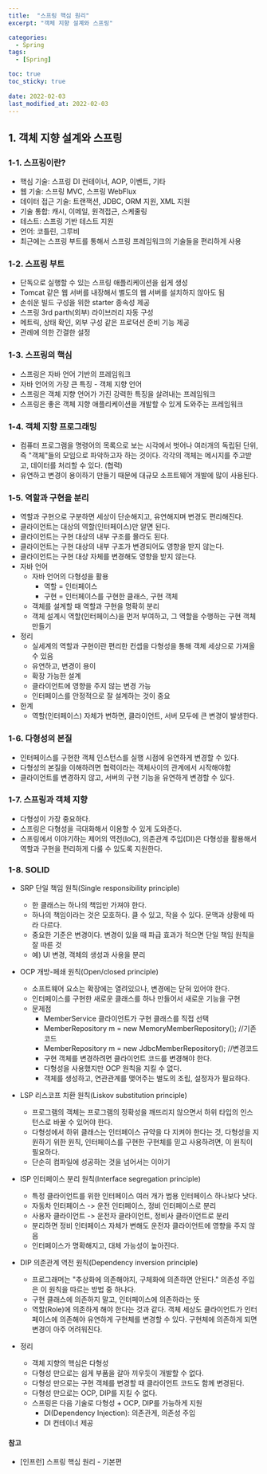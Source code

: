 ```yaml
---
title:  "스프링 핵심 원리"
excerpt: "객체 지향 설계와 스프링"

categories:
  - Spring
tags:
  - [Spring]

toc: true
toc_sticky: true
 
date: 2022-02-03
last_modified_at: 2022-02-03
---
```


## 1. 객체 지향 설계와 스프링

### 1-1. 스프링이란?
- 핵심 기술: 스프링 DI 컨테이너, AOP, 이벤트, 기타
- 웹 기술: 스프링 MVC, 스프링 WebFlux
- 데이터 접근 기술: 트랜잭션, JDBC, ORM 지원, XML 지원
- 기술 통합: 캐시, 이메일, 원격접근, 스케줄링
- 테스트: 스프링 기반 테스트 지원
- 언어: 코틀린, 그루비
- 최근에는 스프링 부트를 통해서 스프링 프레임워크의 기술들을 편리하게 사용

### 1-2. 스프링 부트
- 단독으로 실행할 수 있는 스프링 애플리케이션을 쉽게 생성
- Tomcat 같은 웹 서버를 내장해서 별도의 웹 서버를 설치하지 않아도 됨
- 손쉬운 빌드 구성을 위한 starter 종속성 제공
- 스프링 3rd parth(외부) 라이브러리 자동 구성
- 메트릭, 상태 확인, 외부 구성 같은 프로덕션 준비 기능 제공
- 관례에 의한 간결한 설정

### 1-3. 스프링의 핵심
- 스프링은 자바 언어 기반의 프레임워크
- 자바 언어의 가장 큰 특징 - 객체 지향 언어
- 스프링은 객체 지향 언어가 가진 강력한 특징을 살려내는 프레임워크
- 스프링은 좋은 객체 지향 애플리케이션을 개발할 수 있게 도와주는 프레임워크

### 1-4. 객체 지향 프로그래밍
- 컴퓨터 프로그램을 명령어의 목록으로 보는 시각에서 벗어나 여러개의 독립된 단위, 즉 "객체"들의 모임으로 파악하고자 하는 것이다. 각각의 객체는 메시지를 주고받고, 데이터를 처리할 수 있다. (협력)
- 유연하고 변경이 용이하기 만들기 때문에 대규모 소프트웨어 개발에 많이 사용된다.

### 1-5. 역할과 구현을 분리
- 역할과 구현으로 구분하면 세상이 단순해지고, 유연해지며 변경도 편리해진다.
- 클라이언트는 대상의 역할(인터페이스)만 알면 된다.
- 클라이언트는 구현 대상의 내부 구조를 몰라도 된다.
- 클라이언트는 구현 대상의 내부 구조가 변경되어도 영향을 받지 않는다.
- 클라이언트는 구현 대상 자체를 변경해도 영향을 받지 않는다.
- 자바 언어
  - 자바 언어의 다형성을 활용
    - 역할 = 인터페이스
    - 구현 = 인터페이스를 구현한 클래스, 구현 객체
  - 객체를 설계할 때 역할과 구현을 명확히 분리
  - 객체 설계시 역할(인터페이스)을 먼저 부여하고, 그 역할을 수행하는 구현 객체 만들기
- 정리
  - 실세계의 역할과 구현이란 편리한 컨셉을 다형성을 통해 객체 세상으로 가져올 수 있음
  - 유연하고, 변경이 용이
  - 확장 가능한 설계
  - 클라이언트에 영향을 주지 않는 변경 가능
  - 인터페이스를 안정적으로 잘 설계하는 것이 중요
- 한계
  - 역할(인터페이스) 자체가 변하면, 클라이언트, 서버 모두에 큰 변경이 발생한다.

### 1-6. 다형성의 본질
- 인터페이스를 구현한 객체 인스턴스를 실행 시점에 유연하게 변경할 수 있다.
- 다형성의 본질을 이해하려면 협력이라는 객체사이의 관계에서 시작해야함
- 클라이언트를 변경하지 않고, 서버의 구현 기능을 유연하게 변경할 수 있다.

### 1-7. 스프링과 객체 지향
- 다형성이 가장 중요하다.
- 스프링은 다형성을 극대화해서 이용할 수 있게 도와준다.
- 스프링에서 이야기하는 제어의 역전(IoC), 의존관계 주입(DI)은 다형성을 활용해서 역할과 구현을 편리하게 다룰 수 있도록 지원한다.


### 1-8. SOLID
- SRP 단일 책임 원칙(Single responsibility principle)
  - 한 클래스는 하나의 책임만 가져야 한다.
  - 하나의 책임이라는 것은 모호하다. 클 수 있고, 작을 수 있다. 문맥과 상황에 따라 다르다.
  - 중요한 기준은 변경이다. 변경이 있을 때 파급 효과가 적으면 단일 책임 원칙을 잘 따른 것
  - 예) UI 변경, 객체의 생성과 사용을 분리
- OCP 개방-페쇄 원칙(Open/closed principle)
  - 소프트웨어 요소는 확장에는 열려있으나, 변경에는 닫혀 있어야 한다.
  - 인터페이스를 구현한 새로운 클래스를 하나 만들어서 새로운 기능을 구현
  - 문제점
    - MemberService 클라이언트가 구현 클래스를 직접 선택
    - MemberRepository m = new MemoryMemberRepository(); //기존코드
    - MemberRepository m = new JdbcMemberRepository();  //변경코드 
    - 구현 객체를 변경하려면 클라이언트 코드를 변경해야 한다.
    - 다형성을 사용했지만 OCP 원칙을 지킬 수 없다.
    - 객체를 생성하고, 연관관계를 맺어주는 별도의 조립, 설정자가 필요하다.
- LSP 리스코프 치환 원칙(Liskov substitution principle)
  - 프로그램의 객체는 프로그램의 정확성을 깨뜨리지 않으면서 하위 타입의 인스턴스로 바꿀 수 있어야 한다.
  - 다형성에서 하위 클래스는 인터페이스 규약을 다 지켜야 한다는 것, 다형성을 지원하기 위한 원칙, 인터페이스를 구현한 구현체를 믿고 사용하려면, 이 원칙이 필요하다.
  - 단순히 컴파일에 성공하는 것을 넘어서는 이야기
- ISP 인터페이스 분리 원칙(Interface segregation principle)
  - 특정 클라이언트를 위한 인터페이스 여러 개가 범용 인터페이스 하나보다 낫다.
  - 자동차 인터페이스 -> 운전 인터페이스, 정비 인터페이스로 분리
  - 사용자 클라이언트 -> 운전자 클라이언트, 정비사 클라이언트로 분리
  - 분리하면 정비 인터페이스 자체가 변해도 운전자 클라이언트에 영향을 주지 않음
  - 인터페이스가 명확해지고, 대체 가능성이 높아진다.

- DIP 의존관계 역전 원칙(Dependency inversion principle)
  - 프로그래머는 "추상화에 의존해야지, 구체화에 의존하면 안된다." 의존성 주입은 이 원칙을 따르는 방법 중 하나다.
  - 구현 클래스에 의존하지 말고, 인터페이스에 의존하라는 뜻
  - 역할(Role)에 의존하게 해야 한다는 것과 같다. 객체 세상도 클라이언트가 인터페이스에 의존해야 유연하게 구현체를 변경할 수 있다. 구현체에 의존하게 되면 변경이 아주 어려워진다.

- 정리
  - 객체 지향의 핵심은 다형성
  - 다형성 만으로는 쉽게 부품을 갈아 끼우듯이 개발할 수 없다.
  - 다형성 만으로는 구현 객체를 변경할 때 클라이언트 코드도 함께 변경된다.
  - 다형성 만으로는 OCP, DIP를 지킬 수 없다.
  - 스프링은 다음 기술로 다형성 + OCP, DIP를 가능하게 지원
    - DI(Dependency Injection): 의존관게, 의존성 주입
    - DI 컨테이너 제공

#### 참고
- [인프런] 스프링 핵심 원리 - 기본편